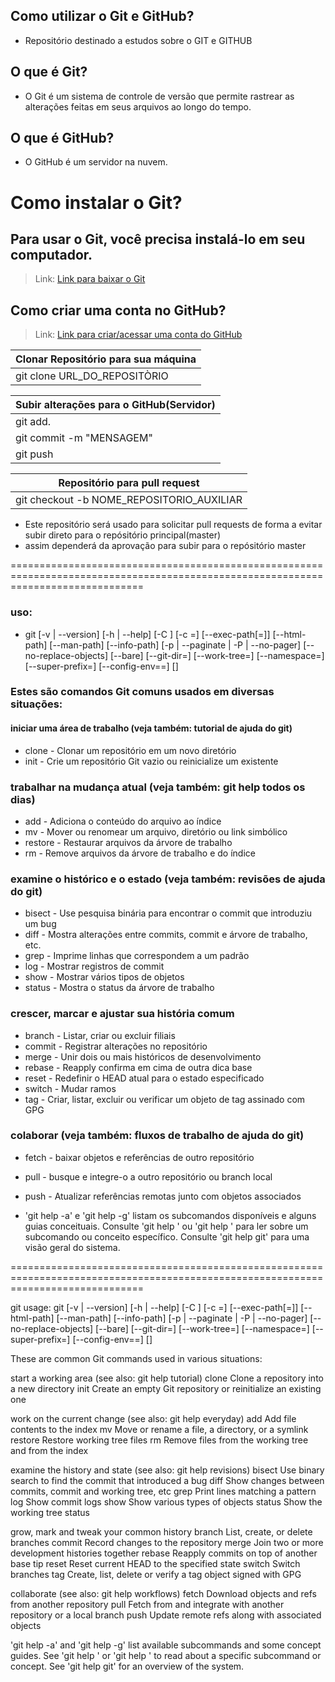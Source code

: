 ## Como utilizar o Git e GitHub?
- Repositório destinado a estudos sobre o GIT e GITHUB

## O que é Git?
- O Git é um sistema de controle de versão que permite rastrear as alterações feitas em seus arquivos ao longo do tempo.

## O que é GitHub? 
- O GitHub é um servidor na nuvem. 

# Como instalar o Git? 
## Para usar o Git, você precisa instalá-lo em seu computador. 
> Link: [Link para baixar o Git](https://git-scm.com/) 

## Como criar uma conta no GitHub? 
> Link: [Link para criar/acessar uma conta do GitHub](https://github.com/signup) 

| Clonar Repositório para sua máquina                 |
| -------- |
| git clone URL_DO_REPOSITÒRIO |

| Subir alterações para o GitHub(Servidor)            |
| -------- |
| git add. |
| git commit -m "MENSAGEM"                            |
| git push |

| Repositório para pull request                       |
| -------- |
| git checkout -b NOME_REPOSITORIO_AUXILIAR           |
- Este repositório será usado para solicitar pull requests de forma a evitar subir direto para o repósitório principal(master)
- assim dependerá da aprovação para subir para o repósitório master



===================================================================================================================================

### uso: 
- git [-v | --version] [-h | --help] [-C <path>] [-c <name>=<value>]
           [--exec-path[=<path>]] [--html-path] [--man-path] [--info-path]
           [-p | --paginate | -P | --no-pager] [--no-replace-objects] [--bare]
           [--git-dir=<path>] [--work-tree=<path>] [--namespace=<name>]
           [--super-prefix=<path>] [--config-env=<name>=<envvar>]
           <command> [<args>]

### Estes são comandos Git comuns usados ​​em diversas situações:

#### iniciar uma área de trabalho (veja também: tutorial de ajuda do git)
   - clone     - Clonar um repositório em um novo diretório
   - init      - Crie um repositório Git vazio ou reinicialize um existente

### trabalhar na mudança atual (veja também: git help todos os dias)
   - add       - Adiciona o conteúdo do arquivo ao índice
   - mv        - Mover ou renomear um arquivo, diretório ou link simbólico
   - restore   - Restaurar arquivos da árvore de trabalho
   - rm        - Remove arquivos da árvore de trabalho e do índice

### examine o histórico e o estado (veja também: revisões de ajuda do git)
   - bisect    - Use pesquisa binária para encontrar o commit que introduziu um bug
   - diff      - Mostra alterações entre commits, commit e árvore de trabalho, etc.
   - grep      - Imprime linhas que correspondem a um padrão
   - log       - Mostrar registros de commit
   - show      - Mostrar vários tipos de objetos
   - status    - Mostra o status da árvore de trabalho

### crescer, marcar e ajustar sua história comum
   - branch    - Listar, criar ou excluir filiais
   - commit    - Registrar alterações no repositório
   - merge     - Unir dois ou mais históricos de desenvolvimento
   - rebase    - Reapply confirma em cima de outra dica base
   - reset     - Redefinir o HEAD atual para o estado especificado
   - switch    - Mudar ramos
   - tag       - Criar, listar, excluir ou verificar um objeto de tag assinado com GPG

### colaborar (veja também: fluxos de trabalho de ajuda do git)
   - fetch     - baixar objetos e referências de outro repositório
   - pull      - busque e integre-o a outro repositório ou branch local
   - push      - Atualizar referências remotas junto com objetos associados

- 'git help -a' e 'git help -g' listam os subcomandos disponíveis e alguns
guias conceituais. Consulte 'git help <comando>' ou 'git help <conceito>'
para ler sobre um subcomando ou conceito específico.
Consulte 'git help git' para uma visão geral do sistema.

===================================================================================================================================

git
usage: git [-v | --version] [-h | --help] [-C <path>] [-c <name>=<value>]
           [--exec-path[=<path>]] [--html-path] [--man-path] [--info-path]
           [-p | --paginate | -P | --no-pager] [--no-replace-objects] [--bare]
           [--git-dir=<path>] [--work-tree=<path>] [--namespace=<name>]
           [--super-prefix=<path>] [--config-env=<name>=<envvar>]
           <command> [<args>]

These are common Git commands used in various situations:

start a working area (see also: git help tutorial)
   clone     Clone a repository into a new directory
   init      Create an empty Git repository or reinitialize an existing one

work on the current change (see also: git help everyday)
   add       Add file contents to the index
   mv        Move or rename a file, a directory, or a symlink
   restore   Restore working tree files
   rm        Remove files from the working tree and from the index

examine the history and state (see also: git help revisions)
   bisect    Use binary search to find the commit that introduced a bug
   diff      Show changes between commits, commit and working tree, etc
   grep      Print lines matching a pattern
   log       Show commit logs
   show      Show various types of objects
   status    Show the working tree status

grow, mark and tweak your common history
   branch    List, create, or delete branches
   commit    Record changes to the repository
   merge     Join two or more development histories together
   rebase    Reapply commits on top of another base tip
   reset     Reset current HEAD to the specified state
   switch    Switch branches
   tag       Create, list, delete or verify a tag object signed with GPG

collaborate (see also: git help workflows)
   fetch     Download objects and refs from another repository
   pull      Fetch from and integrate with another repository or a local branch
   push      Update remote refs along with associated objects

'git help -a' and 'git help -g' list available subcommands and some
concept guides. See 'git help <command>' or 'git help <concept>'
to read about a specific subcommand or concept.
See 'git help git' for an overview of the system.
